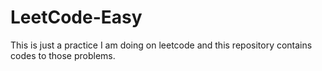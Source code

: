 # LeetCode-Easy
This is just a practice I am doing on leetcode and this repository contains codes to those problems.
